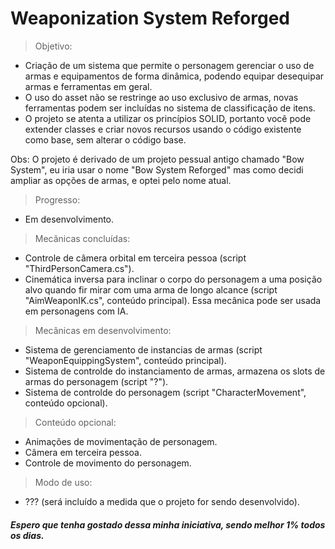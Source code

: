 # Weaponization System Reforged

> Objetivo:
- Criação de um sistema que permite o personagem gerenciar o uso de armas e equipamentos de forma dinâmica, podendo equipar desequipar armas e ferramentas em geral.
- O uso do asset não se restringe ao uso exclusivo de armas, novas ferramentas podem ser incluídas no sistema de classificação de itens.
- O projeto se atenta a utilizar os princípios SOLID, portanto você pode extender classes e criar novos recursos usando o código existente como base, sem alterar o código base.

Obs: O projeto é derivado de um projeto pessual antigo chamado "Bow System", eu iria usar o nome "Bow System Reforged" mas como decidi ampliar as opções de armas,
e optei pelo nome atual.

> Progresso:
- Em desenvolvimento.

> Mecânicas concluídas:
- Controle de câmera orbital em terceira pessoa (script "ThirdPersonCamera.cs").
- Cinemática inversa para inclinar o corpo do personagem a uma posição alvo quando fir mirar com uma arma de longo alcance (script "AimWeaponIK.cs", conteúdo principal). Essa mecânica pode ser usada em personagens com IA.

> Mecânicas em desenvolvimento:
- Sistema de gerenciamento de instancias de armas (script "WeaponEquippingSystem", conteúdo principal).
- Sistema de controlde do instanciamento de armas, armazena os slots de armas do personagem (script "?").
- Sistema de controlde do personagem (script "CharacterMovement", conteúdo opcional).

> Conteúdo opcional:
- Animações de movimentação de personagem.
- Câmera em terceira pessoa.
- Controle de movimento do personagem.

> Modo de uso:
- ??? (será incluído a medida que o projeto for sendo desenvolvido).

##### Espero que tenha gostado dessa minha iniciativa, sendo melhor 1% todos os dias.
